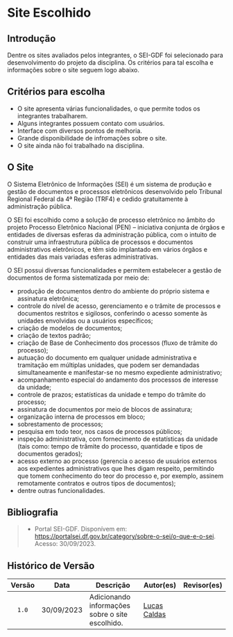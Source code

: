 # Site Escolhido

## Introdução
Dentre os sites avaliados pelos integrantes, o SEI-GDF foi selecionado para desenvolvimento do projeto da disciplina. Os critérios para tal escolha e informações sobre o site seguem logo abaixo.

## Critérios para escolha
* O site apresenta várias funcionalidades, o que permite todos os integrantes trabalharem.
* Alguns integrantes possuem contato com usuários.
* Interface com diversos pontos de melhoria.
* Grande disponibilidade de infromações sobre o site.
* O site ainda não foi trabalhado na disciplina.

## O Site
O Sistema Eletrônico de Informações (SEI) é um sistema de produção e gestão de documentos e processos eletrônicos desenvolvido pelo Tribunal Regional Federal da 4ª Região (TRF4) e cedido gratuitamente à administração pública. 

O SEI foi escolhido como a solução de processo eletrônico no âmbito do projeto Processo Eletrônico Nacional (PEN) – iniciativa conjunta de órgãos e entidades de diversas esferas da administração pública, com o intuito de construir uma infraestrutura pública de processos e documentos administrativos eletrônicos, e têm sido implantado em vários órgãos e entidades das mais variadas esferas administrativas.

O SEI possui diversas funcionalidades e permitem estabelecer a gestão de documentos de forma sistematizada por meio de:

* produção de documentos dentro do ambiente do próprio sistema e assinatura eletrônica;
* controle do nível de acesso, gerenciamento e o trâmite de processos e documentos restritos e sigilosos, conferindo o acesso somente às unidades envolvidas ou a usuários específicos;
* criação de modelos de documentos;
* criação de textos padrão;
* criação de Base de Conhecimento dos processos (fluxo de trâmite do processo);
* autuação do documento em qualquer unidade administrativa e tramitação em múltiplas unidades, que podem ser demandadas simultaneamente e manifestar-se no mesmo expediente administrativo;
* acompanhamento especial do andamento dos processos de interesse da unidade;
* controle de prazos; estatísticas da unidade e tempo do trâmite do processo;
* assinatura de documentos por meio de blocos de assinatura;
* organização interna de processos em bloco; 
* sobrestamento de processos;
* pesquisa em todo teor, nos casos de processos públicos;
* inspeção administrativa, com fornecimento de estatísticas da unidade (tais como: tempo de trâmite do processo, quantidade e tipos de documentos gerados); 
* acesso externo ao processo (gerencia o acesso de usuários externos aos expedientes administrativos que lhes digam respeito, permitindo que tomem conhecimento do teor do processo e, por exemplo, assinem remotamente contratos e outros tipos de documentos);
* dentre outras funcionalidades.

## Bibliografia

> - Portal SEI-GDF. Disponívem em: https://portalsei.df.gov.br/category/sobre-o-sei/o-que-e-o-sei. Acesso: 30/09/2023.

## Histórico de Versão

| Versão  | Data       | Descrição                           | Autor(es)                                                                                             | Revisor(es)                                |
| :------: | :----------: | ----------------------------------- | ----------------------------------------------------------------------------------------------------- | ------------------------------------------ |
| `1.0`   | 30/09/2023 | Adicionando informações sobre o site escolhido. | [Lucas Caldas](https://github.com/lucascaldasb) |  |
